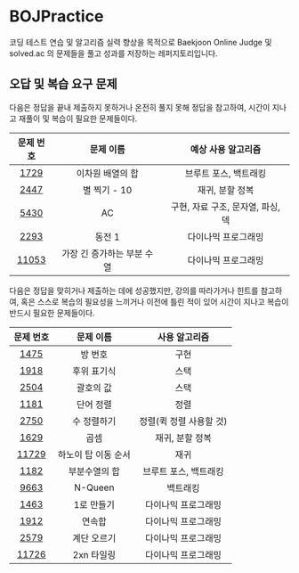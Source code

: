 # BOJPractice
코딩 테스트 연습 및 알고리즘 실력 향상을 목적으로 Baekjoon Online Judge 및 solved.ac 의 문제들을 풀고 성과를 저장하는 레퍼지토리입니다.

## 오답 및 복습 요구 문제
다음은 정답을 끝내 제출하지 못하거나 온전히 풀지 못해 정답을 참고하여, 시간이 지나고 재풀이 및 복습이 필요한 문제들이다.

|문제 번호|문제 이름|예상 사용 알고리즘|
|:---:|:---:|:---:|
|[1729](https://www.acmicpc.net/problem/1729)|이차원 배열의 합|브루트 포스, 백트래킹|
|[2447](https://www.acmicpc.net/problem/2447)|별 찍기 - 10|재귀, 분할 정복|
|[5430](https://www.acmicpc.net/problem/5430)|AC|구현, 자료 구조, 문자열, 파싱, 덱|
|[2293](https://www.acmicpc.net/problem/2293)|동전 1|다이나믹 프로그래밍|
|[11053](https://www.acmicpc.net/problem/11053)|가장 긴 증가하는 부분 수열|다이나믹 프로그래밍|


다음은 정답을 맞히거나 제출하는 데에 성공했지만, 강의를 따라가거나 힌트를 참고하여, 혹은 스스로 복습의 필요성을 느끼거나 이전에 틀린 적이 있어 시간이 지나고 복습이 반드시 필요한 문제들이다.

|문제 번호|문제 이름|사용 알고리즘|
|:---:|:---:|:---:|
|[1475](https://www.acmicpc.net/problem/1475)|방 번호|구현|
|[1918](https://www.acmicpc.net/problem/1918)|후위 표기식|스택|
|[2504](https://www.acmicpc.net/problem/2504)|괄호의 값|스택|
|[1181](https://www.acmicpc.net/problem/1181)|단어 정렬|정렬|
|[2750](https://www.acmicpc.net/problem/2750)|수 정렬하기|정렬(퀵 정렬 사용할 것)|
|[1629](https://www.acmicpc.net/problem/1629)|곱셈|재귀, 분할 정복|
|[11729](https://www.acmicpc.net/problem/11729)|하노이 탑 이동 순서|재귀|
|[1182](https://www.acmicpc.net/problem/1182)|부분수열의 합|브루트 포스, 백트래킹|
|[9663](https://www.acmicpc.net/problem/9663)|N-Queen|백트래킹|
|[1463](https://www.acmicpc.net/problem/1463)|1로 만들기|다이나믹 프로그래밍|
|[1912](https://www.acmicpc.net/problem/1912)|연속합|다이나믹 프로그래밍|
|[2579](https://www.acmicpc.net/problem/2579)|계단 오르기|다이나믹 프로그래밍|
|[11726](https://www.acmicpc.net/problem/11726)|2xn 타일링|다이나믹 프로그래밍|
